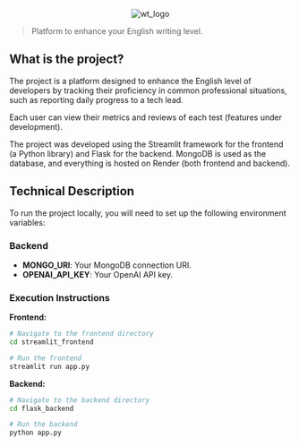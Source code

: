 <p align="center">
    <img src="https://github.com/user-attachments/assets/e514785d-3777-481c-ba46-f81168892f95" alt="wt_logo">
</p>

> Platform to enhance your English writing level.

## What is the project?

The project is a platform designed to enhance the English level of developers by tracking their proficiency in common professional situations, such as reporting daily progress to a tech lead.

Each user can view their metrics and reviews of each test (features under development).

The project was developed using the Streamlit framework for the frontend (a Python library) and Flask for the backend. MongoDB is used as the database, and everything is hosted on Render (both frontend and backend).

## Technical Description

To run the project locally, you will need to set up the following environment variables:

### Backend
- **MONGO_URI**: Your MongoDB connection URI.
- **OPENAI_API_KEY**: Your OpenAI API key.

### Execution Instructions

**Frontend:**

```bash
# Navigate to the frontend directory
cd streamlit_frontend

# Run the frontend
streamlit run app.py
```

**Backend:**

```bash
# Navigate to the backend directory
cd flask_backend

# Run the backend
python app.py

